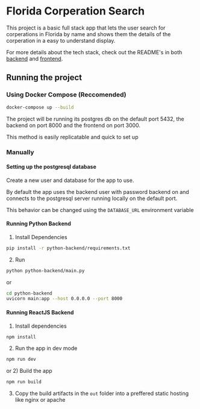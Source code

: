 # Florida Corperation Search

This project is a basic full stack app that lets the user search for corperations in Florida by name and shows them the details of the corperation in a easy to understand display.

For more details about the tech stack, check out the README's in both [backend](/python-backend/README.md) and [frontend](/react-frontend/README.md).

## Running the project

### Using Docker Compose (Reccomended)

```bash
docker-compose up --build
```

The project will be running its postgres db on the default port 5432, the backend on port 8000 and the frontend on port 3000.

This method is easily replicatable and quick to set up

### Manually

#### Setting up the postgresql database

Create a new user and database for the app to use.

By default the app uses the backend user with password backend on and connects to the postgresql server running locally on the default port.

This behavior can be changed using the `DATABASE_URL` environment variable

#### Running Python Backend

1. Install Dependencies

```bash
pip install -r python-backend/requirements.txt
```

2. Run

```bash
python python-backend/main.py
```

or

```bash
cd python-backend
uvicorn main:app --host 0.0.0.0 --port 8000
```

#### Running ReactJS Backend

1. Install dependencies

```bash
npm install
```

2. Run the app in dev mode

```bash
npm run dev
```

or 2) Build the app

```bash
npm run build
```

3. Copy the build artifacts in the `out` folder into a preffered static hosting like nginx or apache
